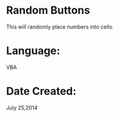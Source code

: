 Random Buttons
========================
This will randomly place numbers into cells.

Language:
========================
VBA

Date Created:
========================
July 25,2014
